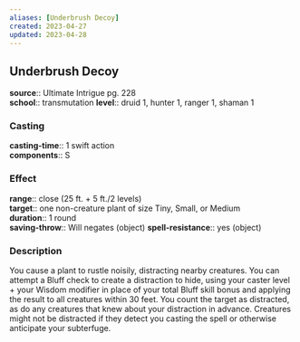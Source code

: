 ```yaml
---
aliases: [Underbrush Decoy]
created: 2023-04-27
updated: 2023-04-28
---
```


## Underbrush Decoy

**source**:: Ultimate Intrigue pg. 228  
**school**:: transmutation
**level**:: druid 1, hunter 1, ranger 1, shaman 1

### Casting

**casting-time**:: 1 swift action  
**components**:: S

### Effect

**range**:: close (25 ft. + 5 ft./2 levels)  
**target**:: one non-creature plant of size Tiny, Small, or Medium  
**duration**:: 1 round  
**saving-throw**:: Will negates (object)
**spell-resistance**:: yes (object)

### Description

You cause a plant to rustle noisily, distracting nearby creatures. You can attempt a Bluff check to create a distraction to hide, using your caster level + your Wisdom modifier in place of your total Bluff skill bonus and applying the result to all creatures within 30 feet. You count the target as distracted, as do any creatures that knew about your distraction in advance. Creatures might not be distracted if they detect you casting the spell or otherwise anticipate your subterfuge.
